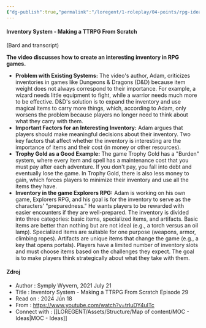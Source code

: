```yaml
---
{"dg-publish":true,"permalink":"/loregent/1-roleplay/04-points/rpg-idea-making-a-ttrpg-from-scratch/","noteIcon":""}
---
```



#### Inventory System - Making a TTRPG From Scratch

(Bard and transcript)

**The video discusses how to create an interesting inventory in RPG games.**

- **Problem with Existing Systems:** The video's author, Adam, criticizes inventories in games like Dungeons & Dragons (D&D) because item weight does not always correspond to their importance. For example, a wizard needs little equipment to fight, while a warrior needs much more to be effective. D&D's solution is to expand the inventory and use magical items to carry more things, which, according to Adam, only worsens the problem because players no longer need to think about what they carry with them.    
- **Important Factors for an Interesting Inventory:** Adam argues that players should make meaningful decisions about their inventory. Two key factors that affect whether the inventory is interesting are the importance of items and their cost (in money or other resources).    
- **Trophy Gold as a Good Example:** The game Trophy Gold has a "Burden" system, where every item and spell has a maintenance cost that you must pay after each adventure. If you don't pay, you fall into debt and eventually lose the game. In Trophy Gold, there is also less money to gain, which forces players to minimize their inventory and use all the items they have.    
- **Inventory in the game Explorers RPG:** Adam is working on his own game, Explorers RPG, and his goal is for the inventory to serve as the characters' "preparedness." He wants players to be rewarded with easier encounters if they are well-prepared. The inventory is divided into three categories: basic items, specialized items, and artifacts. Basic items are better than nothing but are not ideal (e.g., a torch versus an oil lamp). Specialized items are suitable for one purpose (weapons, armor, climbing ropes). Artifacts are unique items that change the game (e.g., a key that opens portals). Players have a limited number of inventory slots and must choose items based on the challenges they expect. The goal is to make players think strategically about what they take with them.

<!--- ---------------------------------------------------------------------  -->
#### Zdroj
- Author : Symply Wyvern,  2021 July 21
- Title : Inventory System - Making a TTRPG From Scratch Episode 29
- Read on : 2024 Jún 18
- From : https://www.youtube.com/watch?v=trluDY4ulTc
- Connect with : [[LOREGENT/Assets/Structure/Map of content/MOC - Ideas\|MOC - Ideas]]
